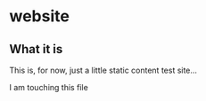 # website

## What it is
This is, for now, just a little static content test site...

I am touching this file
